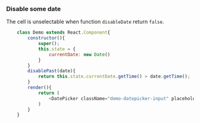 ### Disable some date
The cell is unselectable when function ```disableDate``` return ```false```.
```javascript
    class Demo extends React.Component{
        constructor(){
            super();
            this.state = {
                currentDate: new Date()
            }
        }
        disablePast(date){
            return this.state.currentDate.getTime() > date.getTime();
        }
        render(){
            return (
                <DatePicker className="demo-datepicker-input" placeholder="past date is unselectable" disableDate={this.disablePast.bind(this)}/>
            )
        }
    }
```